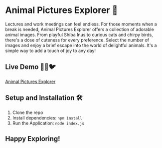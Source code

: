 # Animal Pictures Explorer 🐾

Lectures and work meetings can feel endless. For those moments when a break is needed, Animal Pictures Explorer offers a collection of adorable animal images. From playful Shiba Inus to curious cats and chirpy birds, there's a dose of cuteness for every preference. Select the number of images and enjoy a brief escape into the world of delightful animals. It's a simple way to add a touch of joy to any day!

## Live Demo 🐶🐱🐦

[Animal Pictures Explorer](https://animal-pictures-explorer.onrender.com/)

## Setup and Installation 🛠

1. Clone the repo
2. Install dependencies: `npm install`
3. Run the Application: `node index.js`

## Happy Exploring!
